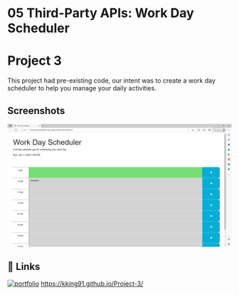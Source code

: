 # 05 Third-Party APIs: Work Day Scheduler

# Project 3

This project had pre-existing code, our intent was to create a work day scheduler to help you manage your daily activities.


## Screenshots

![Screenshot](./Assets/workdaypic.png)



## 🔗 Links
[![portfolio](https://img.shields.io/badge/my_portfolio-000?style=for-the-badge&logo=ko-fi&logoColor=white)](https://github.com/Kking91/Project-3)
https://kking91.github.io/Project-3/